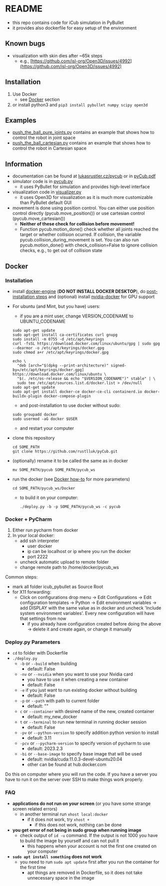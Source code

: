 # README
- this repo contains code for iCub simulation in PyBullet
- it provides also dockerfile for easy setup of the environment

## Known bugs
- visualization with skin dies after ~65k steps
  - e.g., [https://github.com/isl-org/Open3D/issues/4992](https://github.com/isl-org/Open3D/issues/4992) 

## Installation  

1. Use Docker  
   - see [Docker](#docker) section
2. or install python3 and `pip3 install pybullet numpy scipy open3d`

## Examples
- [push_the_ball_pure_joints.py](icub_pybullet/examples/push_the_ball_pure_joints.py) contains an example that
  shows how to control the robot in joint space
- [push_the_ball_cartesian.py](icub_pybullet/examples/push_the_ball_cartesian.py) contains an example that
  shows how to control the robot in Cartesian space

## Information
- documentation can be found at [lukasrustler.cz/pycub](https://lukasrustler.cz/pycub) or in [pyCub.pdf](documentation/pyCub.pdf)
- simulator code is in [pycub.py](icub_pybullet/pycub.py)
  - it uses PyBullet for simulation and provides high-level interface
- visualization code in [visualizer.py](icub_pybullet/visualizer.py)
  - it uses Open3D for visualization as it is much more customizable than PyBullet default GUI
- movement is done using position control. You can either use position control directly
  (pycub.move_position()) or use cartesian control (pycub.move_cartesian())
  - **Neither of these check for collision before movement!**
  - Function pycub.motion_done() check whether all joints reached the target or whether collision
    ocurred. If collision, the variable pycub.collision_during_movement is set. You can also run
    pycub.motion_done() with check_collision=False to ignore collision checks, e.g., to get out
    of collision state

## Docker
### Installation  
  - install [docker-engine](https://docs.docker.com/engine/install/ubuntu/)
    (**DO NOT INSTALL DOCKER DESKTOP**), do [post-installation steps](https://docs.docker.com/engine/install/linux-postinstall/)
    and (optional) install [nvidia-docker](https://docs.nvidia.com/datacenter/cloud-native/container-toolkit/latest/install-guide.html)
    for GPU support
  - For ubuntu (and Mint, but you have) users:  

    - if you are a mint user, change VERSION_CODENAME to UBUNTU_CODENAME  
    
    ```
    sudo apt-get update
    sudo apt-get install ca-certificates curl gnupg
    sudo install -m 0755 -d /etc/apt/keyrings
    curl -fsSL https://download.docker.com/linux/ubuntu/gpg | sudo gpg --dearmor -o /etc/apt/keyrings/docker.gpg
    sudo chmod a+r /etc/apt/keyrings/docker.gpg

    echo \
      "deb [arch="$(dpkg --print-architecture)" signed-by=/etc/apt/keyrings/docker.gpg] https://download.docker.com/linux/ubuntu \
      "$(. /etc/os-release && echo "$VERSION_CODENAME")" stable" | \
      sudo tee /etc/apt/sources.list.d/docker.list > /dev/null
    sudo apt-get update
    sudo apt-get install docker-ce docker-ce-cli containerd.io docker-buildx-plugin docker-compose-plugin
    ```  
    
    - and post-installation to use docker without sudo:
    
    ```
    sudo groupadd docker
    sudo usermod -aG docker $USER
    ```
    - and restart your computer

  - clone this repository
        
        cd SOME_PATH
        git clone https://github.com/rustlluk/pyCub.git
  - (optionally) rename it to be called the same as in docker

        mv SOME_PATH/pycub SOME_PATH/pycub_ws

  - run the docker (see [Docker how-to](#docker-how-to) for more parameters)  
   
        cd SOME_PATH/pycub_ws/Docker

    - to build it on your computer:  
    
       ```
       ./deploy.py -b -p SOME_PATH/pycub_ws -c pycub
       ```

### Docker + PyCharm
1. Either run pycharm from docker
2. In your local docker:
   - add ssh interpreter
     - user docker
     - ip can be localhost or ip where you run the docker
     - port 2222
   - uncheck automatic upload to remote folder
   - change remote path to /home/docker/pycub_ws  

Common steps:
   - mark all folder icub_pybullet as Source Root
   - for X11 forwarding:  
     - Click on configurations drop menu -> Edit Configurations -> Edit configuration templates -> 
       Python -> Edit environment variables -> add DISPLAY with the same value as in docker and uncheck 
       'Include system environment variables'. Every new configuration will have that settings from now
       - if you already have configuration created before doing the above -> delete it and create again, or change it manually
    
### Deploy.py Parameters
  - `cd` to folder with Dockerfile
  - `./deploy.py`
    - `-b` or `--build` when building
      - default: False
    - `-nv` or `--nvidia` when you want to use your Nvidia card
      - you have to use it when creating a new container
      - default: False
    - `-e` if you just want to run existing docker without building
      - default: False
    - `-p` or `--path` with path to current folder
      - default: ""
    - `c` or `--container` with desired name of the new, created container
      - default: my_new_docker
    - `t` or `--terminal` to run new terminal in running docker session
      - default: False
    - `-pv` or `--python-version` to specify addition python version to install
      - default: 3.11
    - `-pcv` or `--pycharm-version` to specify version of pycharm to use
      - default: 2023.2.3
    - `-bi` or `--base-image` to specify base image that will be used
      - default: nvidia/cuda:11.0.3-devel-ubuntu20.04
      - other can be found at hub.docker.com
    
  Do this on computer where you will run the code. If you have a server
  you have to run it on the server over SSH to make things work
  properly.

### FAQ
  - **applications do not run on your screen** (or you have some strange screen
    related errors)
    - in another terminal run `xhost local:docker`
      - if it does not work, try `xhost +`
        - if this does not work, nothing can be done
  - **you get error of not being in sudo group when running image**
    - check output of `id -u` command. If the output is not 1000 you have to build the image
      by yourself and can not pull it
      - this happens when your account is not the first one created on your computer
  - **`sudo apt install something` does not work**
    - you need to run `sudo apt update` first after you run the container for the first time
      - apt things are removed in Dockerfile, so it does not take unnecessary space in the image
